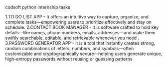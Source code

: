  codsoft python internship tasks

 1.TO DO LIST APP -  It offers an intuitive way to capture, organize, and complete tasks—empowering users to prioritize effectively and  stay on schedule.
 2.CONTACT BOOK MANAGER - It is software crafted to hold key details—like names, phone numbers, emails, addresses—and make them swiftly searchable, editable, and retrievable whenever you need .
 3.PASSWORD GENERATOR APP - It is a tool that instantly creates strong, random combinations of letters, numbers, and symbols—often customizable and cryptographically secure—helping users generate unique, high-entropy passwords without reusing or guessing patterns 
